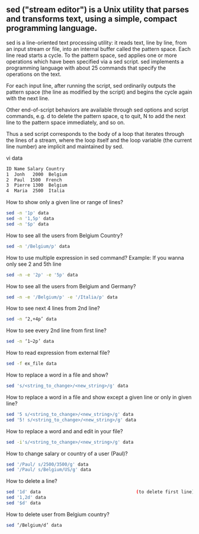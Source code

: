 ## sed ("stream editor") is a Unix utility that parses and transforms text, using a simple, compact programming language. 

sed is a line-oriented text processing utility: it reads text, line by line, from an input stream or file, into an internal buffer called the pattern space. Each line read starts a cycle.
To the pattern space, sed applies one or more operations which have been specified via a sed script. sed implements a programming language with about 25 commands that specify the operations on the text.

For each input line, after running the script, sed ordinarily outputs the pattern space (the line as modified by the script) and begins the cycle again with the next line. 

Other end-of-script behaviors are available through sed options and script commands, e.g. d to delete the pattern space, q to quit, N to add the next line to the pattern space immediately, and so on. 

Thus a sed script corresponds to the body of a loop that iterates through the lines of a stream, where the loop itself and the loop variable (the current line number) are implicit and maintained by sed.


vi data
```bash
ID Name Salary Country
1  Jonh   2000  Belgium
2  Paul  1500  French
3  Pierre 1300  Belgium
4  Maria  2500  Italia
```

How to show only a given line or range of lines?
```bash
sed -n '1p' data
sed -n '1,5p' data
sed -n '$p' data
```
How to see all the users from Belgium Country?
```bash
sed -n '/Belgium/p' data
```

How to use multiple expression in sed command?
Example: If you wanna only see 2 and 5th line
```bash
sed -n -e '2p' -e '5p' data
```
How to see all the users from Belgium and Germany?
```bash
sed -n -e '/Belgium/p' -e '/Italia/p' data
```
How to see next 4 lines from 2nd line?
```bash
sed -n ‘2,+4p’ data
```

How to see every 2nd line from first line?
```bash
sed -n ‘1~2p’ data
```
How to read expression from external file?
```bash
sed -f ex_file data
```

How to replace a word in a file and show?
```bash
sed 's/<string_to_change>/<new_string>/g' data
```

How to replace a word in a file and show except a given line or only in given line?
```bash
sed '5 s/<string_to_change>/<new_string>/g' data
sed '5! s/<string_to_change>/<new_string>/g' data
```

How to replace a word and and edit in your file?
```bash
sed -i's/<string_to_change>/<new_string>/g' data
```

How to change salary or country of a user (Paul)?
```bash
sed '/Paul/ s/2500/3500/g' data
sed '/Paul/ s/Belgium/US/g' data
```

How to delete a line?
```bash
sed '1d' data                                    (to delete first line)
sed '1,2d' data
sed '$d' data
```

How to delete user from Belgium country?
```bash
sed ‘/Belgium/d’ data
```
